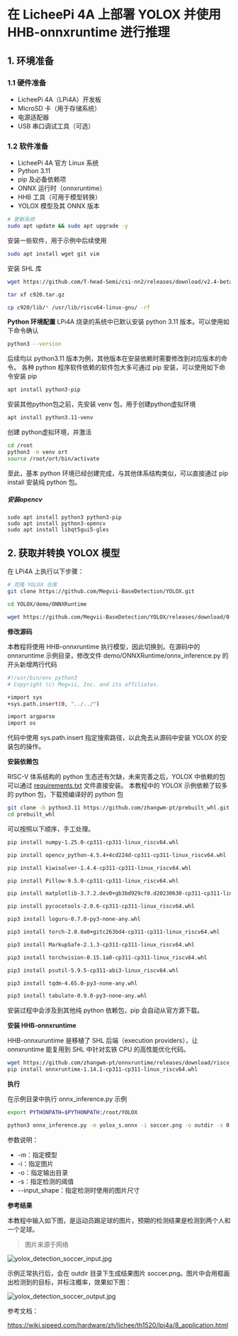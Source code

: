 # 在 LicheePi 4A 上部署 YOLOX 并使用 HHB-onnxruntime 进行推理

## 1. 环境准备

### 1.1 硬件准备

- LicheePi 4A（LPi4A）开发板
- MicroSD 卡（用于存储系统）
- 电源适配器
- USB 串口调试工具（可选）

### 1.2 软件准备

- LicheePi 4A 官方 Linux 系统
- Python 3.11
- pip 及必备依赖项
- ONNX 运行时（onnxruntime）
- HHB 工具（可用于模型转换）
- YOLOX 模型及其 ONNX 版本

```sh
# 更新系统
sudo apt update && sudo apt upgrade -y
```

安装一些软件，用于示例中后续使用

```bash
sudo apt install wget git vim
```

安装 SHL 库

```bash
wget https://github.com/T-head-Semi/csi-nn2/releases/download/v2.4-beta.1/c920.tar.gz

tar xf c920.tar.gz

cp c920/lib/* /usr/lib/riscv64-linux-gnu/ -rf
```

**Python 环境配置**
LPi4A 烧录的系统中已默认安装 python 3.11 版本。可以使用如下命令确认

```bash
python3 --version
```

后续均以 python3.11 版本为例，其他版本在安装依赖时需要修改到对应版本的命令。
各种 python 程序软件依赖的软件包大多可通过 pip 安装，可以使用如下命令安装 pip

```bash
apt install python3-pip
```

安装其他python包之前，先安装 venv 包，用于创建python虚拟环境

```bash
apt install python3.11-venv
```

创建 python虚拟环境，并激活

```bash
cd /root
python3 -m venv ort
source /root/ort/bin/activate
```

至此，基本 python 环境已经创建完成，与其他体系结构类似，可以直接通过 pip install 安装纯 python 包。

##### 安装opencv

```shell
sudo apt install python3 python3-pip
sudo apt install python3-opencv 
sudo apt install libqt5gui5-gles
```

## 2. 获取并转换 YOLOX 模型

在 LPi4A 上执行以下步骤：

```sh
# 克隆 YOLOX 仓库
git clone https://github.com/Megvii-BaseDetection/YOLOX.git

cd YOLOX/demo/ONNXRuntime

wget https://github.com/Megvii-BaseDetection/YOLOX/releases/download/0.1.1rc0/yolox_s.onnx

```

**修改源码**

本教程将使用 HHB-onnxruntime 执行模型，因此切换到。在源码中的 onnxruntime 示例目录，修改文件 demo/ONNXRuntime/onnx_inference.py 的开头新增两行代码

```bash
#!/usr/bin/env python3
# Copyright (c) Megvii, Inc. and its affiliates.

+import sys
+sys.path.insert(0, "../../")

import argparse
import os
```

代码中使用 sys.path.insert 指定搜索路径，以此免去从源码中安装 YOLOX 的安装包的操作。

**安装依赖包**

RISC-V 体系结构的 python 生态还有欠缺，未来完善之后，YOLOX 中依赖的包可以通过 [requirements.txt](https://github.com/Megvii-BaseDetection/YOLOX/blob/main/requirements.txt) 文件直接安装。
本教程中的 YOLOX 示例依赖了较多的 python 包，下载预编译好的 python 包

```bash
git clone -b python3.11 https://github.com/zhangwm-pt/prebuilt_whl.git
cd prebuilt_whl
```

可以按照以下顺序，手工处理。

```bash
pip install numpy-1.25.0-cp311-cp311-linux_riscv64.whl

pip install opencv_python-4.5.4+4cd224d-cp311-cp311-linux_riscv64.whl

pip install kiwisolver-1.4.4-cp311-cp311-linux_riscv64.whl

pip install Pillow-9.5.0-cp311-cp311-linux_riscv64.whl

pip install matplotlib-3.7.2.dev0+gb3bd929cf0.d20230630-cp311-cp311-linux_riscv64.whl

pip install pycocotools-2.0.6-cp311-cp311-linux_riscv64.whl

pip3 install loguru-0.7.0-py3-none-any.whl

pip3 install torch-2.0.0a0+gitc263bd4-cp311-cp311-linux_riscv64.whl

pip3 install MarkupSafe-2.1.3-cp311-cp311-linux_riscv64.whl

pip3 install torchvision-0.15.1a0-cp311-cp311-linux_riscv64.whl

pip3 install psutil-5.9.5-cp311-abi3-linux_riscv64.whl

pip3 install tqdm-4.65.0-py3-none-any.whl

pip3 install tabulate-0.9.0-py3-none-any.whl
```

安装过程中会涉及到其他纯 python 依赖包，pip 会自动从官方源下载。

**安装 HHB-onnxruntime**

HHB-onnxuruntime 是移植了 SHL 后端（execution providers），让 onnxruntime 能复用到 SHL 中针对玄铁 CPU 的高性能优化代码。

```bash
wget https://github.com/zhangwm-pt/onnxruntime/releases/download/riscv_whl/onnxruntime-1.14.1-cp311-cp311-linux_riscv64.whl
pip install onnxruntime-1.14.1-cp311-cp311-linux_riscv64.whl
```

**执行**

在示例目录中执行 onnx_inference.py 示例

```bash
export PYTHONPATH=$PYTHONPATH:/root/YOLOX

python3 onnx_inference.py -m yolox_s.onnx -i soccer.png -o outdir -s 0.3 --input_shape 640,640
```

参数说明：

- -m：指定模型
- -i：指定图片
- -o：指定输出目录
- -s：指定检测的阈值
- --input_shape：指定检测时使用的图片尺寸

**参考结果**

本教程中输入如下图，是运动员踢足球的图片，预期的检测结果是检测到两个人和一个足球。

> 图片来源于网络

![yolox_detection_soccer_input.jpg](https://wiki.sipeed.com/hardware/zh/lichee/th1520/lpi4a/assets/application/yolox_detection_soccer_input.jpg)

示例正常执行后，会在 outdir 目录下生成结果图片 soccer.png。图片中会用框画出检测到的目标，并标注概率，效果如下图：

![yolox_detection_soccer_output.jpg](https://wiki.sipeed.com/hardware/zh/lichee/th1520/lpi4a/assets/application/yolox_detection_soccer_output.jpg)

参考文档：

https://wiki.sipeed.com/hardware/zh/lichee/th1520/lpi4a/8_application.html
